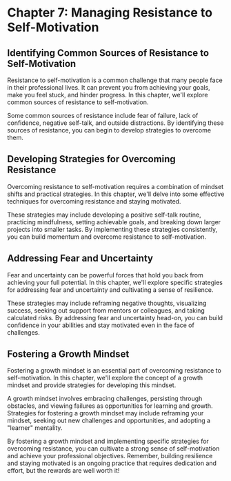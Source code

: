 Chapter 7: Managing Resistance to Self-Motivation
=================================================

Identifying Common Sources of Resistance to Self-Motivation
-----------------------------------------------------------

Resistance to self-motivation is a common challenge that many people face in their professional lives. It can prevent you from achieving your goals, make you feel stuck, and hinder progress. In this chapter, we'll explore common sources of resistance to self-motivation.

Some common sources of resistance include fear of failure, lack of confidence, negative self-talk, and outside distractions. By identifying these sources of resistance, you can begin to develop strategies to overcome them.

Developing Strategies for Overcoming Resistance
-----------------------------------------------

Overcoming resistance to self-motivation requires a combination of mindset shifts and practical strategies. In this chapter, we'll delve into some effective techniques for overcoming resistance and staying motivated.

These strategies may include developing a positive self-talk routine, practicing mindfulness, setting achievable goals, and breaking down larger projects into smaller tasks. By implementing these strategies consistently, you can build momentum and overcome resistance to self-motivation.

Addressing Fear and Uncertainty
-------------------------------

Fear and uncertainty can be powerful forces that hold you back from achieving your full potential. In this chapter, we'll explore specific strategies for addressing fear and uncertainty and cultivating a sense of resilience.

These strategies may include reframing negative thoughts, visualizing success, seeking out support from mentors or colleagues, and taking calculated risks. By addressing fear and uncertainty head-on, you can build confidence in your abilities and stay motivated even in the face of challenges.

Fostering a Growth Mindset
--------------------------

Fostering a growth mindset is an essential part of overcoming resistance to self-motivation. In this chapter, we'll explore the concept of a growth mindset and provide strategies for developing this mindset.

A growth mindset involves embracing challenges, persisting through obstacles, and viewing failures as opportunities for learning and growth. Strategies for fostering a growth mindset may include reframing your mindset, seeking out new challenges and opportunities, and adopting a "learner" mentality.

By fostering a growth mindset and implementing specific strategies for overcoming resistance, you can cultivate a strong sense of self-motivation and achieve your professional objectives. Remember, building resilience and staying motivated is an ongoing practice that requires dedication and effort, but the rewards are well worth it!
